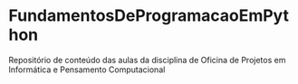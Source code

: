 # FundamentosDeProgramacaoEmPython
Repositório de conteúdo das aulas da disciplina de Oficina de Projetos em Informática e Pensamento Computacional

